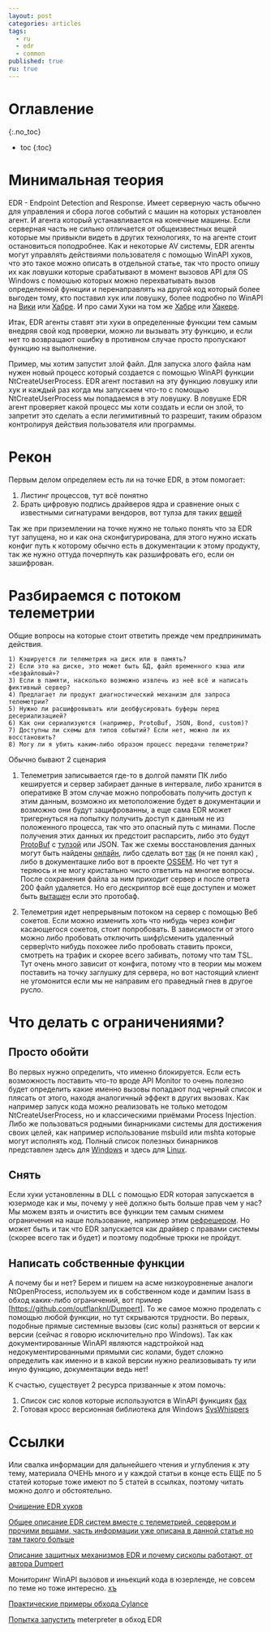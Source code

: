 ```yaml
---
layout: post
categories: articles
tags:
  - ru
  - edr
  - common
published: true
ru: true
---
```


# Оглавление
{:.no_toc}

* toc
{:toc}

# Минимальная теория
EDR - Endpoint Detection and Response.
Имеет серверную часть обычно для управления и сбора логов событий с машин на которых установлен агент. И агента который устанавливается на конечные машины.
Если серверная часть не сильно отличается от общеизвестных вещей которые мы привыкли видеть в других технологиях, то на агенте стоит остановиться поподробнее.
Как и некоторые AV системы, EDR агенты могут управлять действиями пользователя с помощью WinAPI хуков, что это такое можно описать в отдельной статье, так что просто опишу их как ловушки которые срабатывают в момент вызовов API для OS Windows с помошью которых можно перехватывать вызов определенной функции и перенаправлять на другой код который более выгоден тому, кто поставил хук или ловушку, более подробно по WinAPI на [Вики](https://ru.wikipedia.org/wiki/Windows_API) или [Хабре](https://habr.com/ru/post/352096/). И про сами Хуки на том же [Хабре](https://habr.com/ru/company/icl_services/blog/324718/) или [Хакере](https://xakep.ru/2018/01/26/winapi-hooks/).

Итак, EDR агенты ставят эти хуки в определенные функции тем самым внедряя свой код проверки, можно ли вызывать эту функцию, и если нет то возвращают ошибку в противном случае просто пропускают функцию на выполнение.

Пример, мы хотим запустит злой файл. Для запуска злого файла нам нужен новый процесс который создается с помощью WinAPI функции NtCreateUserProcess. EDR агент поставил на эту функцию ловушку или хук и каждый раз когда мы запускаем что-то с помощью NtCreateUserProcess мы попадаемся в эту ловушку. В ловушке EDR агент проверяет какой процесс мы хоти создать и если он злой, то запретит это сделать а если легимитивный то разрешит, таким образом контролируя действия пользователя или программы.

# Рекон
Первым делом определяем есть ли на точке EDR, в этом помогает:

1) Листинг процессов, тут всё понятно
2) Брать цифровую подпись драйверов ядра и сравнение оных с известными сигнатурами вендоров, вот тулза для таких [вещей](https://gist.github.com/jthuraisamy/4c4c751df09f83d3620013f5d370d3b9)

Так же при приземлении на точке нужно не только понять что за EDR тут запущена, но и как она сконфигурирована, для этого нужно искать конфиг путь к которому обычно есть в документации к этому продукту, так же нужно оттуда почерпнуть как разшифровать его, если он зашифрован.

# Разбираемся с потоком телеметрии

Общие вопросы на которые стоит ответить прежде чем предпринимать действия.
~~~
1) Кэшируется ли телеметрия на диск или в память?
2) Если это на диске, это может быть БД, файл временного кэша или «безфайловый»?
3) Если в памяти, насколько возможно извлечь из неё всё и написать фиктивный сервер?
4) Предлагает ли продукт диагностический механизм для запроса телеметрии?
5) Нужно ли расшифровывать или деобфусировать буферы перед десериализацией?
6) Как они сериализуются (например, ProtoBuf, JSON, Bond, custom)?
7) Доступны ли схемы для типов событий? Если нет, можно ли их восстановить?
8) Могу ли я убить каким-либо образом процесс передачи телеметрии?
~~~
Обычно бывают 2 сценария

1) Телеметрия записывается где-то в долгой памяти ПК либо кешируется и сервер забирает данные в интервале, либо хранится в оперативке
  В этом случае можно попробовать получить доступ к этим данным, возможно их метоположение будет в документации и возможно они будут защифрованны, а еще сама EDR может тригернуться на попытку получить доступ к данным не из положенного процесса, так что это опасный путь с минами.
  После получения этих данных их предстоит распарсить, либо это будут [ProtoBuf](https://developers.google.com/protocol-buffers) с [тулзой](https://github.com/mildsunrise/protobuf-inspector) или JSON.
  Так же схемы восстановления данных могут быть найдены [онлайн](https://github.com/carbonblack/cbapi/blob/master/server_apis/proto/sensor_events.proto), либо сделать вот [так](http://jackson-t.ca/protobuf-recovery.html) (я не понял как) , либо в документашке либо вот в проекте [OSSEM](https://github.com/hunters-forge/OSSEM/tree/master/data_dictionaries/windows). Но чет тут я теряюсь и не могу кристально чисто ответить на многие вопросы.
  После сохранения файла за ним приходит сервер и после ответа 200 файл удаляется. Но его дескриптор всё еще доступен и может быть [вытащен](https://github.com/marin-m/pbtk) если это протобаф.

2) Телеметрия идет непрерывным потоком на сервер с помощью Веб сокетов.
Если можно изменить хоть что нибудь через конфиг касающегося сокетов, стоит попробовать. В зависимости от этого можно либо пробовать отключить шифр\сменить удаленный сервер\что нибудь похожее либо пробовать ставить прокси, смотреть на трафик и скорее всего забивать, потому что там TSL. Тут очень много зависит от конфига, потому что в теории мы можем поставить на точку заглушку для сервера, но вот настоящий клиент не угомонится если мы не направим его праведный гнев в другое русло.

# Что делать с ограничениями?

## Просто обойти
Во первых нужно определить, что именно блокируется. Если есть возможность поставить что-то вроде API Monitor то очень полезно будет определить какие именно вызовы попадают под черный список и плясать от этого, находя аналогичный эффект в других вызовах. Как например запуск кода можно реализовать не только методом NtCreateUserProcess, но и классическими приёмами Process Injection. Либо же пользоваться родными бинарниками системы для достижения своих целей, как например использование msbuild или mshta которые могут исполнять код. Полный список полезных бинарников представлен здесь для [Windows](https://lolbas-project.github.io/) и здесь для [Linux](https://gtfobins.github.io/). 

## Снять
Если хуки установленны в DLL с помощью EDR которая запускается в юзермоде как и мы, почему у неё должно быть больше прав чем у нас? Мы можем взять и очистить все функции тем самым снимем ограничения на наше пользование, например этим [рефрешером](https://github.com/CylanceVulnResearch/ReflectiveDLLRefresher).
Но может быть и так что EDR запускается как драйвер с правами системы (скорее всего так и будет) и поэтому подобные трюки не пройдут.

## Написать собственные функции
А почему бы и нет? Берем и пишем на асме низкоуровненые аналоги NtOpenProcess, используем их в собственном коде и дампим lsass в обход каких-либо ограничений, вот пример [https://github.com/outflanknl/Dumpert].
То же самое можно проделать с помощью любой функции, но тут скрываются трудности.
Во первых, подобные прямые системные вызовы (сис колы) разняться от версии к версии (сейчас я говорю исключительно про Windows). Так как документированные WinAPI являются надстройкой над недокументированными прямыми сис колами, будет сложно определить как именно и в какой версии нужно реализовывать ту или иную функцию, документации ведь нет!

К счастью, существует 2 ресурса призванные к этом помочь:
1) Список сис колов которые используются в WinAPI функциях [бах](https://j00ru.vexillium.org/syscalls/nt/64/)
2) Готовая кросс версионная библиотека для Windows [SysWhispers](https://github.com/jthuraisamy/SysWhispers)


# Ссылки
Или свалка информации для дальнейшего чтения и углубления к эту тему, материала ОЧЕНЬ много и у каждой статьи в конце есть ЕЩЕ по 5 статей которые тоже имеют по 5 статей в ссылках, поэтому читать можно долго и обстоятельно.

[Очищение EDR хуков](https://blogs.blackberry.com/en/2017/02/universal-unhooking-blinding-security-software)

[Общее описание EDR систем вместе с телеметрией, сервером и прочими вещами, часть информации уже описана в данной статье но там такого больше](http://jackson-t.ca/)

[Описание защитных механизмов EDR и почему сисколы работают, от автора Dumpert](https://outflank.nl/blog/2019/06/19/red-team-tactics-combining-direct-system-calls-and-srdi-to-bypass-av-edr/)

Мониторинг WinAPI вызовов и иньекций кода в юзерленде, не совсем по теме но тоже интересно. [хъ](https://0x00sec.org/t/userland-api-monitoring-and-code-injection-detection/5565)

[Практические примеры обхода Cylance](https://www.mdsec.co.uk/2019/03/silencing-cylance-a-case-study-in-modern-edrs/)

[Попытка запустить](https://forensicitguy.github.io/posts/linux-edr-evasion-with-ld-preload/) meterpreter в обход EDR
